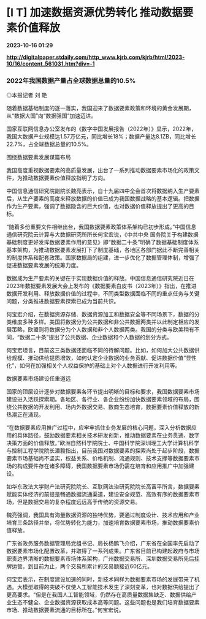 # [I T] 加速数据资源优势转化 推动数据要素价值释放

**2023-10-16 01:29**

**http://digitalpaper.stdaily.com/http_www.kjrb.com/kjrb/html/2023-10/16/content_561031.htm?div=-1**

### 2022年我国数据产量占全球数据总量的10.5%

 ◎本报记者 刘 艳

 随着数据基础制度的逐一落实，我国迎来了数据要素政策和环境的黄金发展期，从“数据大国”向“数据强国”加速迈进。

 国家互联网信息办公室发布的《数字中国发展报告（2022年）》显示，2022年，我国大数据产业规模达1.57万亿元，同比增长18%；数据产量达8.1ZB，同比增长22.7%，占全球数据总量的10.5%。

 围绕数据要素发展谋篇布局

 我国高度重视数据要素的高质量发展，出台了一系列推动数据要素市场化的政策文件，为推动数据要素价值释放指明了方向。

 中国信息通信研究院副院长魏亮表示，自十九届四中全会首次将数据纳入生产要素后，从生产要素的高度来释放数据的价值已成为我国数据战略的基本逻辑。把数据作为生产要素，强调了数据隐含的巨大价值，也对数据价值释放提出了更高的目标。

 “随着多份重要文件相继出台，我国数据要素政策体系架构已初步形成。”中国信息通信研究院云计算与大数据研究所所长何宝宏说，《中共中央 国务院关于构建数据基础制度更好发挥数据要素作用的意见》即“数据二十条”明确了数据基础制度体系基本架构，为推动数据要素发展打下了制度基础，各地区各部门据此不断完善相关的制度体系和配套政策。国家数据局的组建，进一步优化了数据管理体制，增强了促进数据要素发展的统筹力度。

 数据成为生产要素的关键在于实现数据价值的释放。中国信息通信研究院近日在2023年数据要素发展大会上发布的《数据要素白皮书（2023年）》指出，在推进数据开发利用、释放数据价值的过程中，不同类型数据面临不同的重点任务与关键问题，分类推进数据要素探索已成为当前共识。

 何宝宏介绍，在数据资源存储、数据资源加工和数据安全等不同场景下，数据的分类维度多种多样。美国将数据分为公共数据和非公共数据两类并以此制定相应的发展策略，欧盟则将数据分为个人数据和非个人数据两类。我国的分类与欧美稍有不同，“数据二十条”提出了公共数据、企业数据和个人数据的划分方式。

 何宝宏坦言，目前这三类数据还面临不同的待解问题。比如，如何加大公共数据供给规模、推动供给提质增效，如何认定企业数据的业务贡献、促进数据价值“显性化”，如何在加强相关个人权益保护的基础上对个人数据进行开发利用等。

 数据要素市场建设任重道远

 国家的顶层设计逐步对数据要素各环节提出明晰的目标和要求，我国数据要素市场建设进入活跃探索期。各地区、各行业、各企业纷纷加快数据要素领域的布局，围绕公共数据的开发利用、场内外数据交易、数商生态培育，数据要素价值释放的新热潮正在涌现。

 “在数据要素应用推广过程中，应牢牢抓住业务发展的核心问题，深入分析数据应用的具体路径，鼓励数据要素相关技术研发创新，推动数据要素在业务贯通、数字决策方面的价值释放。”欧洲自然科学院院士、中国科学院深圳理工大学计算机科学与控制工程学院院长潘毅指出，目前我国对数据要素的探索尚处于起步阶段，数据要素市场基础尚不坚实，权益关系、价格机制、流通规则、技术支撑等数据要素市场的构成要件存在诸多障碍，我国数据要素市场仍需在培育和应用推广中加强建设。

 如华东政法大学财产法研究院院长、互联网法治研究院院长高富平所言，数据要素赋能实体经济的前提是畅通数据流通渠道，建设安全规范、高效有序的数据要素市场，但是数据交易的复杂程度远远高于传统的资源交易。

 魏亮强调，我国具有海量数据资源的独特优势，要通过制度设计、技术应用和产业培育三条路径并举，将优势转化为能力，加速培育数据要素市场，推动数据要素价值释放。

 广东省政务服务数据管理局党组书记、局长杨鹏飞介绍，广东省在全国率先启动了数据要素市场化配置改革，并取得了一系列成果。广东省目前已构建起政府与市场职责边界清晰的数据要素市场体系架构，广州数据交易所、深圳数据交易所先后挂牌运营。到目前为止，两个交易所累计的交易额接近60亿元。

 何宝宏表示，在制度建设加速的同时，新技术同样为数据要素市场的发展带来了机遇。大模型取得的突破不仅使人工智能技术发生了深刻变革，也对数据供给提出了更高要求。“但是在我国人工智能领域，仍然存在高质量数据集缺乏、数据供给产业生态不健全、企业数据资源获取成本高等问题。这些问题也是我们培育数据要素市场、推动数据要素流通的目标所在。”何宝宏说。